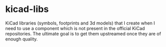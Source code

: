 # kicad-libs

KiCad libraries (symbols, footprints and 3d models) that I create when I need to use a component which is not present in the official KiCad repositories. The ultimate goal is to get them upstreamed once they are of enough quality.
